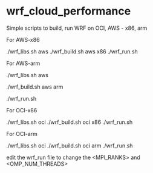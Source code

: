 # wrf_cloud_performance

Simple scripts to build, run WRF on OCI, AWS - x86, arm

For AWS-x86

./wrf_libs.sh aws
./wrf_build.sh aws x86
./wrf_run.sh

For AWS-arm

./wrf_libs.sh aws

./wrf_build.sh aws arm

./wrf_run.sh

For OCI-x86

./wrf_libs.sh oci 
./wrf_build.sh oci x86
./wrf_run.sh

For OCI-arm

./wrf_libs.sh oci 
./wrf_build.sh oci arm
./wrf_run.sh

edit the wrf_run file to change the <MPI_RANKS> and <OMP_NUM_THREADS> 
